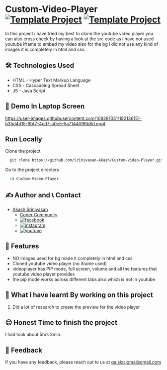 # Custom-Video-Player [![Template Project](https://img.shields.io/badge/Web-App-red)](http://www.gnu.org/licenses/agpl-3.0) [![Template Project](https://img.shields.io/badge/Technologies%20-HTML%2FCSS%2FJS-brightgreen)](http://www.gnu.org/licenses/agpl-3.0)

In this project i have tried my best to clone the youtube video player you can also cross check by having a look at the src code as i have not used youtube iframe to embed my video also for the bg i did not use any kind of images it is completely in html and css.

## 🛠 Technologies Used
  - HTML - Hyper Text Markup Language
  - CSS - Cascadeing Spread Sheet
  - JS - Java Script

## 🚩 Demo In Laptop Screen
https://user-images.githubusercontent.com/108281031/192136151-b35d4d15-9bf7-4cd7-a0c5-5a7144096b8d.mp4

## Run Locally

Clone the project

```bash
  git clone https://github.com/Srinivasan-Akash/Custom-Video-Player.git
```

Go to the project directory

```bash
  cd Custom-Video-Player
```
## ✍️ Author and 📞 Contact
- [Akash Srinivasan](https://www.github.com/octokatherine)
    - [Coder Community](https://web.codercommunity.io/user/62d568cb998d86c8883a2766?tab=posts)
    - [![facebook](https://img.shields.io/badge/Facebook-0A66C2?style=for-the-badge&logo=facebook&logoColor=white)](https://www.facebook.com/profile.php?id=100083429257499)
    - [![instagram](https://img.shields.io/badge/Instagram-0A66C2?style=for-the-badge&logo=instagram&logoColor=white)](https://www.instagram.com/akash_prashanthi/)
    - [![youtube](https://img.shields.io/badge/YouTube-ff0000?style=for-the-badge&logo=youtube&logoColor=white)](https://www.youtube.com/channel/UCAv1QdzDgV6MjA60CRtfkIg)

## 📝 Features

- NO Images used for bg made it completely in html and css
- Cloned youtube video player (no iframe used)
- videoplayer has PIP mode, full screen, volume and all the features that youtube video player provides
- the pip mode works across different tabs also which is not in youtube

## 🤔 What i have learnt By working on this project
1. Did a lot of research to create the preview for the video player

## 😌 Honest Time to finish the project
I had took about 5hrs 3min.

## 👀 Feedback
If you have any feedback, please reach out to us at qa.sixsigma@gmail.com
